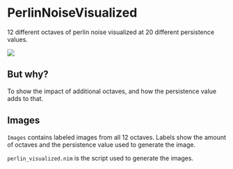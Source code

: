 # PerlinNoiseVisualized
 12 different octaves of perlin noise visualized at 20 different persistence values.

![](https://github.com/Wykleph/PerlinNoiseVisualized/blob/main/example.JPEG?raw=true)

## But why?

To show the impact of additional octaves, and how the persistence value adds to that.

## Images

`Images` contains labeled images from all 12 octaves.  Labels show the amount of octaves and the persistence value used to generate the image.

`perlin_visualized.nim` is the script used to generate the images.

